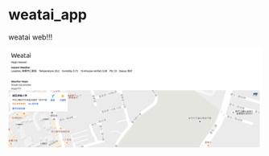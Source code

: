 # weatai_app

weatai web!!!

![alt tag](https://raw.githubusercontent.com/soainfinite888/weatai_app/controller/img/web.png)

